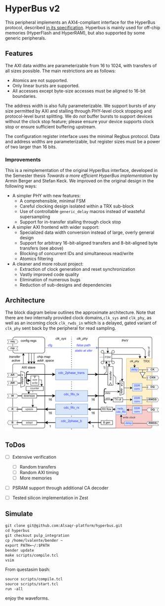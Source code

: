 # HyperBus v2

This peripheral implements an AXI4-compliant interface for the HyperBus protocol, described [in its specification](https://www.cypress.com/file/213356/download). Hyperbus is mainly used for off-chip memories (HyperFlash and HyperRAM), but also supported by some generic peripherals.

## Features

The AXI data widths are parameterizable from 16 to 1024, with transfers of all sizes possible. The main restrictions are as follows:

- Atomics are not supported.
- Only linear bursts are supported.
- All accesses except byte-size accesses must be aligned to 16-bit boundaries.

The address width is also fully parameterizable. We support bursts of any size permitted by AXI and stalling through PHY-level clock stopping and protocol-level burst splitting. We do _not_ buffer bursts to support devices without the clock stop feature; please ensure your device supports clock stop or ensure sufficient buffering upstream.

The configuration register interface uses the minimal Regbus protocol. Data and address widths are parameterizable, but register sizes must be a power of two larger than 16 bits.

### Improvements

This is a reimplementation of the original HyperBus interface, developed in the Semester thesis _Towards a more efficient HyperBus implementation_ by Armin Berger and Stefan Keck. We improved on the original design in the following ways:

- A simpler PHY with new features:
    - A comprehensible, minimal FSM
    - Careful clocking design isolated within a TRX sub-block
    - Use of controllable `generic_delay` macros instead of wasteful supersampling
    - Support for in-transfer stalling through clock stop
- A simpler AXI frontend with wider support:
    - Specialized data width conversion instead of large, overly general design
    - Support for arbitrary 16-bit-aligned transfers and 8-bit-aligned byte transfers (see above)
    - Blocking of concurrent IDs and simultaneous read/write
    - Atomics filtering
- A cleaner and more robust project:
    - Extraction of clock generation and reset synchronization
    - Vastly improved code quality
    - Elimination of numerous bugs
    - Reduction of sub-designs and dependencies

## Architecture

The block diagram below outlines the approximate architecture. Note that there are *two* internally provided clock domains,`clk_sys` and `clk_phy`, as well as an incoming clock `clk_rwds_in` which is a delayed, gated variant of `clk_phy` sent back by the peripheral for read sampling.

![HyperBus v2 block diagram](./arch.svg)

## ToDos

- [ ] Extensive verification
    - [ ] Random transfers
    - [ ] Random AXI timing
    - [ ] More memories
- [ ] PSRAM support through additional CA decoder
- [ ] Tested silicon implementation in Zest


## Simulate

```
git clone git@github.com:Alsaqr-platform/hyperbus.git
cd hyperbus
git checkout pulp_integration
cp /home/lvalente/bender ~
export PATH=~/:$PATH
bender update
make scripts/compile.tcl
vsim
```
From questasim bash:
```
source scripts/compile.tcl
source scripts/start.tcl
run -all
```
enjoy the waveforms.
